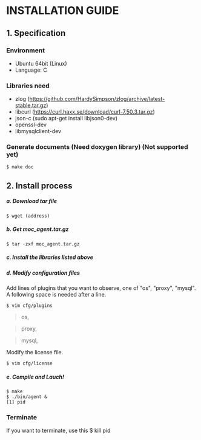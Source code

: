# INSTALLATION GUIDE
 
## 1. Specification

### Environment
- Ubuntu 64bit (Linux)
- Language: C

### Libraries need
- zlog (https://github.com/HardySimpson/zlog/archive/latest-stable.tar.gz)
- libcurl (https://curl.haxx.se/download/curl-7.50.3.tar.gz)
- json-c (sudo apt-get install libjson0-dev)
- openssl-dev
- libmysqlclient-dev

### Generate documents (Need doxygen library) (Not supported yet)
    $ make doc

## 2. Install process
##### a. Download tar file
    $ wget (address)
##### b. Get moc_agent.tar.gz
    $ tar -zxf moc_agent.tar.gz
##### c. Install the libraries listed above
##### d. Modify configuration files
Add lines of plugins that you want to observe, one of "os", "proxy", "mysql". A following space is needed after a line.

    $ vim cfg/plugins

> os, 

> proxy, 

> mysql, 

Modify the license file.

    $ vim cfg/license

##### e. Compile and Lauch!
    $ make
    $ ./bin/agent & 
    [1] pid

### Terminate
If you want to terminate, use this
    $ kill pid
